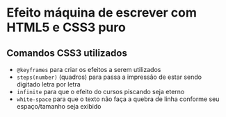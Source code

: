 # Efeito máquina de escrever com HTML5 e CSS3 puro

## Comandos CSS3 utilizados
* `@keyframes` para criar os efeitos a serem utilizados
* `steps(number)` (quadros) para passa a impressão de estar sendo digitado letra por letra
* `infinite` para que o efeito do cursos piscando seja eterno
* `white-space` para que o texto não faça a quebra de linha conforme seu espaço/tamanho seja exibido
